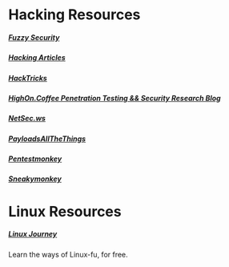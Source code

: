# Hacking Resources

##### [Fuzzy Security](https://fuzzysecurity.com/)

##### [Hacking Articles](https://www.hackingarticles.in/)

##### [HackTricks](https://book.hacktricks.xyz/)

##### [HighOn.Coffee Penetration Testing && Security Research Blog](https://highon.coffee/)

##### [NetSec.ws](https://netsec.ws/)

##### [PayloadsAllTheThings](https://github.com/swisskyrepo/PayloadsAllTheThings/)

##### [Pentestmonkey](https://pentestmonkey.net/)

##### [Sneakymonkey](https://sneakymonkey.net/)

# Linux Resources
##### [Linux Journey](https://linuxjourney.com/)
Learn the ways of Linux-fu, for free.
